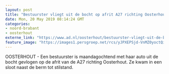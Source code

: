 ```yaml
---
layout: post
title: "Bestuurster vliegt uit de bocht op afrit A27 richting Oosterhout"
date: Mon, 20 May 2019 08:14:24 GMT
categories: 
- noord-brabant 
- oosterhout 
externe_link: "https://www.ad.nl/oosterhout/bestuurster-vliegt-uit-de-bocht-op-afrit-a27-richting-oosterhout~aaef099e/"
feature_image: "https://images1.persgroep.net/rcs/yJPXEPSjd-VnMZ0yoctQivP62nM/diocontent/148815506/_fitwidth/400/?appId=21791a8992982cd8da851550a453bd7f&quality=0.7"
---
```


OOSTERHOUT - Een bestuurster is maandagochtend met haar auto uit de bocht gevlogen op de afrit van de A27 richting Oosterhout. Ze kwam in een sloot naast de berm tot stilstand.
